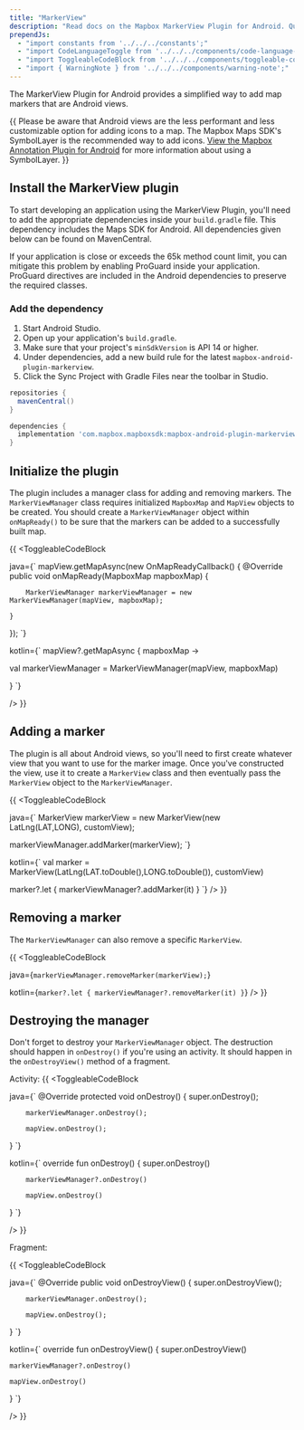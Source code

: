 ```yaml
---
title: "MarkerView"
description: "Read docs on the Mapbox MarkerView Plugin for Android. Quickly customize and add Android view-based markers to a Mapbox map."
prependJs:
  - "import constants from '../../../constants';"
  - "import CodeLanguageToggle from '../../../components/code-language-toggle';"
  - "import ToggleableCodeBlock from '../../../components/toggleable-code-block';"
  - "import { WarningNote } from '../../../components/warning-note';"
---
```


The MarkerView Plugin for Android provides a simplified way to add map markers that are Android views.

{{
<WarningNote title="Alternative option">
Please be aware that Android views are the less performant and less customizable option for adding icons to a map. The Mapbox Maps SDK's SymbolLayer is the recommended way to add icons. <a href="/android/plugins/overview/annotation">View the Mapbox Annotation Plugin for Android</a> for more information about using a SymbolLayer.
</WarningNote>
}}

## Install the MarkerView plugin

To start developing an application using the MarkerView Plugin, you'll need to add the appropriate dependencies inside your `build.gradle` file. This dependency includes the Maps SDK for Android. All dependencies given below can be found on MavenCentral.

If your application is close or exceeds the 65k method count limit, you can mitigate this problem by enabling ProGuard inside your application. ProGuard directives are included in the Android dependencies to preserve the required classes.

### Add the dependency

1. Start Android Studio.
2. Open up your application's `build.gradle`.
3. Make sure that your project's `minSdkVersion` is API 14 or higher.
4. Under dependencies, add a new build rule for the latest `mapbox-android-plugin-markerview`.
5. Click the Sync Project with Gradle Files near the toolbar in Studio.

```groovy
repositories {
  mavenCentral()
}

dependencies {
  implementation 'com.mapbox.mapboxsdk:mapbox-android-plugin-markerview-v7:{{constants.MARKERVIEW_PLUGIN_VERSION }}'
}
```

## Initialize the plugin

The plugin includes a manager class for adding and removing markers. The `MarkerViewManager` class requires initialized `MapboxMap` and `MapView` objects to be created. You should create a `MarkerViewManager` object within `onMapReady()` to be sure that the markers can be added to a successfully built map.

{{
<CodeLanguageToggle id="initializing-markerview-plugin" />
<ToggleableCodeBlock

java={`
mapView.getMapAsync(new OnMapReadyCallback() {
	@Override
	public void onMapReady(MapboxMap mapboxMap) {

		MarkerViewManager markerViewManager = new MarkerViewManager(mapView, mapboxMap);

	}
});
`}

kotlin={`
mapView?.getMapAsync { mapboxMap ->

 val markerViewManager = MarkerViewManager(mapView, mapboxMap)

}
`}

/>
}}

## Adding a marker

The plugin is all about Android views, so you'll need to first create whatever view that you want to use for the marker image. Once you've constructed the view, use it to create a `MarkerView` class and then eventually pass the `MarkerView` object to the `MarkerViewManager`.

{{
<CodeLanguageToggle id="adding-markerview" />
<ToggleableCodeBlock

java={`
MarkerView markerView = new MarkerView(new LatLng(LAT,LONG), customView);

markerViewManager.addMarker(markerView);
`}

kotlin={`
val marker = MarkerView(LatLng(LAT.toDouble(),LONG.toDouble()), customView)

marker?.let {
	markerViewManager?.addMarker(it)
}
`}
/>
}}

## Removing a marker

The `MarkerViewManager` can also remove a specific `MarkerView`.

{{
<CodeLanguageToggle id="removing-markerview" />
<ToggleableCodeBlock

java={`
markerViewManager.removeMarker(markerView);
`}

kotlin={`
marker?.let {
	markerViewManager?.removeMarker(it)
}
`}
/>
}}


## Destroying the manager

Don't forget to destroy your `MarkerViewManager` object. The destruction should happen in `onDestroy()` if you're using an activity. It should happen in the `onDestroyView()` method of a fragment.

Activity:
{{
<CodeLanguageToggle id="destroy-in-activity" />
<ToggleableCodeBlock

java={`
@Override
protected void onDestroy() {
	super.onDestroy();

		markerViewManager.onDestroy();

		mapView.onDestroy();
}
`}

kotlin={`
override fun onDestroy() {
	super.onDestroy()

		markerViewManager?.onDestroy()

		mapView.onDestroy()
}
`}

/>
}}

Fragment:

{{
<CodeLanguageToggle id="destroy-in-fragment" />
<ToggleableCodeBlock

java={`
@Override
public void onDestroyView() {
	super.onDestroyView();

		markerViewManager.onDestroy();

		mapView.onDestroy();
}
`}

kotlin={`
override fun onDestroyView() {
super.onDestroyView()

	markerViewManager?.onDestroy()

	mapView.onDestroy()
}
`}

/>
}}
